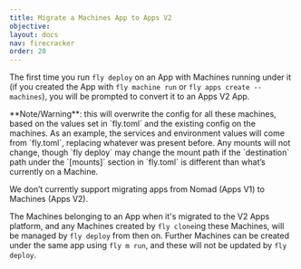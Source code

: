 ```yaml
---
title: Migrate a Machines App to Apps V2
objective: 
layout: docs
nav: firecracker
order: 20
---
```


The first time you run `fly deploy` on an App with Machines running under it (if you created the App with `fly machine run` or `fly apps create --machines`), you will be prompted to convert it to an Apps V2 App.


<div class="callout">
**Note/Warning**: this will overwrite the config for all these machines, based on the values set in `fly.toml` and the existing config on the machines. As an example, the services and environment values will come from `fly.toml`, replacing whatever was present before. Any mounts will not change, though `fly deploy` may change the mount path if the `destination` path under the `[mounts]` section in `fly.toml` is different than what’s currently on a Machine.
</div>


We don’t currently support migrating apps from Nomad (Apps V1) to Machines (Apps V2).

The Machines belonging to an App when it's migrated to the V2 Apps platform, and any Machines created by `fly clone`ing these Machines, will be managed by `fly deploy` from then on. Further Machines can be created under the same app using `fly m run`, and these will not be updated by `fly deploy`.
